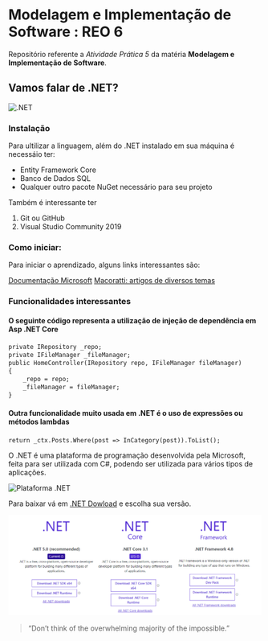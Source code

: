 # Modelagem e Implementação de Software : REO 6

Repositório referente a *Atividade Prática 5* da matéria **Modelagem e Implementação de Software**. 

## Vamos falar de .NET?
![.NET](https://miro.medium.com/max/1400/1*7I6oONv2fGLQJcNEFA4QSw.png)

### Instalação

Para ultilizar a linguagem, além do .NET instalado em sua máquina é necessáio ter:
 * Entity Framework Core
 * Banco de Dados SQL
 * Qualquer outro pacote NuGet necessário para seu projeto

Também é interessante ter
1. Git ou GitHub
2. Visual Studio Community 2019

### Como iniciar:

Para iniciar o aprendizado, alguns links interessantes são:

[Documentação Microsoft](https://docs.microsoft.com/pt-br/dotnet/)
[Macoratti: artigos de diversos temas](https://docs.microsoft.com/pt-br/dotnet/)
### Funcionalidades interessantes

#### O seguinte código representa a utilização de injeção de dependência em Asp .NET Core
```
private IRepository _repo;
private IFileManager _fileManager;
public HomeController(IRepository repo, IFileManager fileManager)
{
    _repo = repo;
    _fileManager = fileManager;
}
```

#### Outra funcionalidade muito usada em .NET é o uso de expressões ou métodos lambdas
`return _ctx.Posts.Where(post => InCategory(post)).ToList();`


O .NET é uma plataforma de programação desenvolvida pela Microsoft, feita para ser utilizada com C#, podendo ser utilizada para vários tipos de aplicações.

![Plataforma .NET](https://res.infoq.com/news/2019/06/dotnet-core-past-present-future/en/resources/1dotnet5_platform-1561011960863.png)

Para baixar vá em [.NET Dowload](https://dotnet.microsoft.com/download) e escolha sua versão.

![Dowload .NET](.net.PNG)

>“Don’t think of the overwhelming majority of the impossible.”
